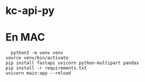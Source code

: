 # kc-api-py

#   En MAC

```
  python3 -m venv venv
source venv/bin/activate  
pip install fastapi uvicorn python-multipart pandas
pip install -r requirements.txt
uvicorn main:app --reload
```